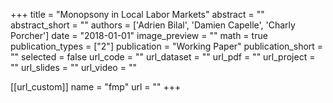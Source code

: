 
+++
title = "Monopsony in Local Labor Markets"
abstract = ""
abstract_short = ""
authors = ['Adrien Bilal', 'Damien Capelle', 'Charly Porcher']
date = "2018-01-01"
image_preview = ""
math = true
publication_types = ["2"]
publication = "Working Paper"
publication_short = ""
selected = false
url_code = ""
url_dataset = ""
url_pdf = ""
url_project = ""
url_slides = ""
url_video = ""

[[url_custom]]
name = "fmp"
url = ""
+++
